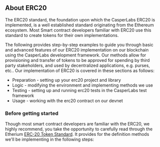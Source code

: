 ## About ERC20

The ERC20 standard, the foundation upon which the CasperLabs ERC20 is implemented, is a well established standard originating from the Ethereum ecosystem. Most Smart contract developers familiar with ERC20 use this standard to create tokens for their own implementations.

The following provides step-by-step examples to guide you through basic and advanced features of our ERC20 implementation on our blockchain using the CasperLabs development framework. Our methods allow for provisioning and transfer of tokens to be approved for spending by third party stakeholders, and used by decentralized applications, e.g. purses, etc.. Our implementation of ERC20 is covered in these sections as follows:

- Preparation - setting up your erc20 project and library
- Logic - modifying the environment and implementing methods we use
- Testing - setting up and running erc20 tests in the CasperLabs test framework
- Usage - working with the erc20 contract on our devnet

### Before getting started

Though most smart contract developers are familiar with the ERC20, we highly recommend, you take the opportunity to carefully read through the Etherium [ERC-20 Token Standard](https://github.com/ethereum/EIPs/blob/master/EIPS/eip-20.md#). It provides for the definition methods we'll be implementing in the following steps:




